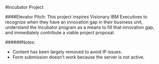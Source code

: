 #Incubator Project

####Elevator Pitch:
This project inspires Visionary IBM Executives to recognize when they have an innovation gap in their business unit, understand the Incubator program as a means to fill that innovation gap, and immediately contribute a viable project proposal.


######Notes:
- Content has been largely removed to avoid IP issues.
- Form submission doesn't work because the server is not active.

